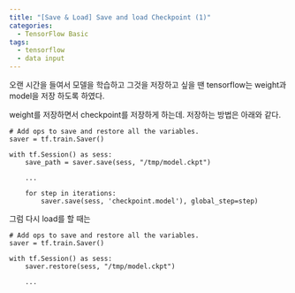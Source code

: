```yaml
---
title: "[Save & Load] Save and load Checkpoint (1)"
categories:
  - TensorFlow Basic
tags:
  - tensorflow
  - data input
---
```


오랜 시간을 들여서 모델을 학습하고 그것을 저장하고 싶을 땐 tensorflow는 weight과 model을 저장 하도록 하였다.

weight를 저장하면서 checkpoint를 저장하게 하는데. 저장하는 방법은 아래와 같다.

    # Add ops to save and restore all the variables.
    saver = tf.train.Saver()

    with tf.Session() as sess:
        save_path = saver.save(sess, "/tmp/model.ckpt")

        ...

        for step in iterations:
            saver.save(sess, 'checkpoint.model'), global_step=step)

그럼 다시 load를 할 때는

    # Add ops to save and restore all the variables.
    saver = tf.train.Saver()

    with tf.Session() as sess:
        saver.restore(sess, "/tmp/model.ckpt")

        ...
